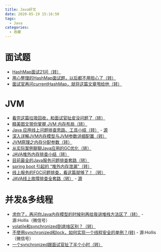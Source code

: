 ```yaml
---
title: Java好文
date: 2020-05-19 15:16:50
tags:
  - Java
categories:
  - 收藏
---
```


# 面试题
- [HashMap面试21问（转）](cnblogs.com/Young111/p/11519952.html?utm_source=gold_browser_extension)
- [用心整理的HashMap面试题，以后都不用担心了（转）](https://mp.weixin.qq.com/s/ezfFFf8ZfT0y6JszehNenA)
- [面试官再问currentHashMap，就将这篇文章甩给他（转）](https://mp.weixin.qq.com/s/uHnmME85uMo8FuRfHLbQwQ)
<!-- more -->

# JVM
- [看完这篇垃圾回收，和面试官扯皮没问题了（转）](https://mp.weixin.qq.com/s/dAO0nu-muWIBVBw1Ufs-PQ)
- [精美图文带你掌握 JVM 内存布局（转）](https://segmentfault.com/a/1190000021424972?utm_source=weekly&utm_medium=email&utm_campaign=email_weekly)
- [Java 应用线上问题排查思路、工具小结（转）](https://mp.weixin.qq.com/s/il_yB8LsZFL8he3pycYQNw) - [源](http://8rr.co/wJ8V)
- [深入详解JVM内存模型与JVM参数详细配置（转）](https://zhuanlan.zhihu.com/p/58896619)
- [JVM原理之内存分配参数（转）](https://blog.csdn.net/junchenbb0430/article/details/78407085)
- [从实际案例聊聊Java应用的GC优化（转）](https://tech.meituan.com/2017/12/29/jvm-optimize.html)
- [JAVA堆外内存排查小结（转）](https://juejin.im/post/5ca095ea6fb9a05e42555a3e)
- [目前最全的Java服务问题排查套路（转）](https://mp.weixin.qq.com/s?__biz=MzUzODQ0MDY2Nw==&mid=2247483975&idx=1&sn=14dad1cf52a4407456eaf32395902bb7&chksm=fad6e4f3cda16de527a05a64d976fdf8843fef856c5925c35de483b5ebe80f8be02dddbfafcc&xtrack=1&scene=0&subscene=131&clicktime=1554792459&ascene=7&device)
- [spring boot 引起的 “堆外内存泄漏”（转）](https://mp.weixin.qq.com/s?__biz=MzUzODQ0MDY2Nw==&mid=2247483731&idx=1&sn=30f13e6086905c53a2e0253a9e20a4e5&chksm=fad6e7e7cda16ef169094f0397d2cb93a78c1104df061e283439ed5364f6a61d4dee3c9dac22&scene=21#wechat_redirect)
- [线上服务的FGC问题排查，看这篇就够了！（转）](https://mp.weixin.qq.com/s/I1fp89Ib2Na1-vjmjSpsjQ)
- [JAVA线上故障排查全套路（转）](https://mp.weixin.qq.com/s/PReXs-_O1EFgAl7eNcfkmQ) - [源](https://fredal.xin/java-error-check)
  
# 并发&多线程
- [求你了，再问你Java内存模型的时候别再给我讲堆栈方法区了（转）](https://mp.weixin.qq.com/s/ukvveN3QRhxpXWIo03QK6A) - 源:Hollis（微信号）
- [volatile和synchronized到底啥区别？（转）](https://mp.weixin.qq.com/s/-aHuvQWfPxv0GIDzE5Ws5g)
- [不使用synchronized和lock，如何实现一个线程安全的单例？(转)](https://mp.weixin.qq.com/s/y-PErVpJRN7_u97C8kIjzQ) - 源:Hollis（微信号）
- [一个synchronized跟面试官扯了半个小时（转）](https://mp.weixin.qq.com/s/DiEftiV_kTOlR4YmD4pggg)